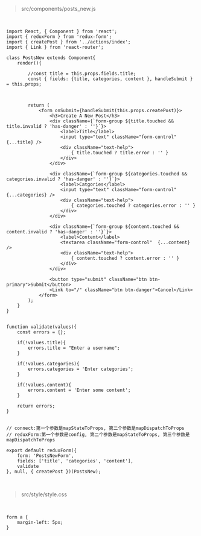 > src/components/posts_new.js

<br>

	import React, { Component } from 'react';
	import { reduxForm } from 'redux-form';
	import { createPost } from '../actions/index';
	import { Link } from 'react-router';
	
	class PostsNew extends Component{
	    render(){
	        
	        //const title = this.props.fields.title;
	        const { fields: {title, categories, content }, handleSubmit } = this.props;
	        
	        
	        
	        return (
	            <form onSubmit={handleSubmit(this.props.createPost)}>
	                <h3>Create A New Post</h3>
	                <div className={`form-group ${title.touched && title.invalid ? 'has-danger' : ''}`}>
	                    <label>Title</label>
	                    <input type="text" className="form-control" {...title} />
	                    <div className="text-help">
	                        { title.touched ? title.error : '' }
	                    </div>
	                </div>
	            
	                <div className={`form-group ${categories.touched && categories.invalid ? 'has-danger' : ''}`}>
	                    <label>Catgories</label>
	                    <input type="text" className="form-control" {...categories} />
	                    <div className="text-help">
	                        { categories.touched ? categories.error : '' }
	                    </div>                    
	                </div>
	
	                <div className={`form-group ${content.touched && content.invalid ? 'has-danger' : ''}`}>
	                    <label>Content</label>
	                    <textarea className="form-control"  {...content} />
	                    <div className="text-help">
	                        { content.touched ? content.error : '' }
	                    </div>                    
	                </div>  
	            
	                <button type="submit" className="btn btn-primary">Submit</button>
	                <Link to="/" className="btn btn-danger">Cancel</Link>
	            </form>
	        );
	    }
	}
	
	
	function validate(values){
	    const errors = {};
	    
	    if(!values.title){
	        errors.title = "Enter a username";
	    }
	    
	    if(!values.categories){
	        errors.categories = 'Enter categories';
	    }
	    
	    if(!values.content){
	        errors.content = 'Enter some content';
	    }
	    
	    return errors;
	}
	
	
	// connect:第一个参数是mapStateToProps, 第二个参数是mapDispatchToProps
	// reduxForm:第一个参数是config, 第二个参数是mapStateToProps, 第三个参数是mapDispatchToProps
	
	export default reduxForm({
	    form: 'PostsNewForm',
	    fields: ['title', 'categories', 'content'],
	    validate
	}, null, { createPost })(PostsNew);


<br>

> src/style/style.css

<br>

	form a {
	    margin-left: 5px;
	}



